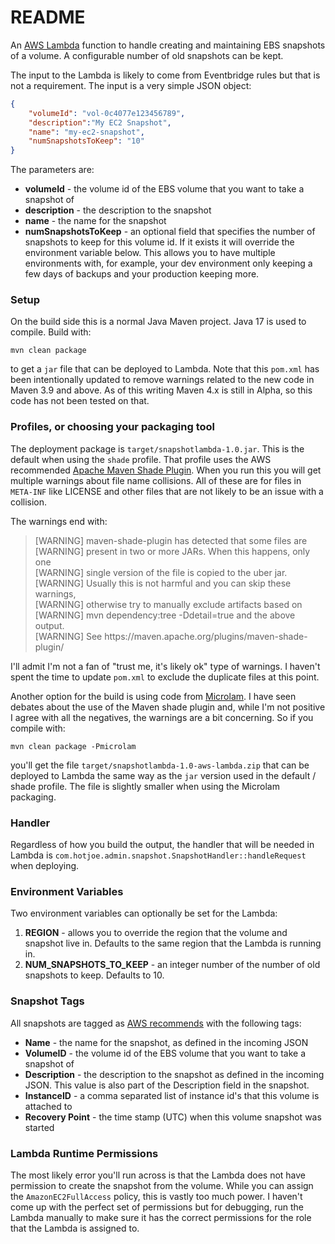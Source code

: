# README #

An [AWS Lambda](https://aws.amazon.com/lambda/) function to handle creating and maintaining EBS snapshots
of a volume.  A configurable number of old snapshots can be kept.

The input to the Lambda is likely to come from Eventbridge rules but that is not a requirement.  The
input is a very simple JSON object:

```json
{
    "volumeId": "vol-0c4077e123456789",
    "description":"My EC2 Snapshot",
    "name": "my-ec2-snapshot",
    "numSnapshotsToKeep": "10"
}
```

The parameters are:
* **volumeId** - the volume id of the EBS volume that you want to take a snapshot of
* **description** - the description to the snapshot
* **name** - the name for the snapshot
* **numSnapshotsToKeep** - an optional field that specifies the number of snapshots to keep for this volume id.
If it exists it will override the environment variable below.  This allows you to have multiple environments with,
for example, your dev environment only keeping a few days of backups and your production keeping more.

### Setup ###

On the build side this is a normal Java Maven project.  Java 17 is used to compile.  Build with:

`mvn clean package`

to get a `jar` file that can be deployed to Lambda.  Note that this `pom.xml` has been intentionally updated to remove
warnings related to the new code in Maven 3.9 and above.  As of this writing Maven 4.x is still in Alpha, so this
code has not been tested on that.

### Profiles, or choosing your packaging tool ###
The deployment package is `target/snapshotlambda-1.0.jar`.  This is the default when using the `shade` profile.
That profile uses the AWS recommended [Apache Maven Shade Plugin](https://maven.apache.org/plugins/maven-shade-plugin/).
When you run this you will get multiple warnings about file name collisions.  All of these are for files in `META-INF`
like LICENSE and other files that are not likely to be an issue with a collision.

The warnings end with:

<blockquote>
[WARNING] maven-shade-plugin has detected that some files are<br />
[WARNING] present in two or more JARs. When this happens, only one<br />
[WARNING] single version of the file is copied to the uber jar.<br />
[WARNING] Usually this is not harmful and you can skip these warnings,<br />
[WARNING] otherwise try to manually exclude artifacts based on<br />
[WARNING] mvn dependency:tree -Ddetail=true and the above output.<br />
[WARNING] See https://maven.apache.org/plugins/maven-shade-plugin/<br />
</blockquote>

I'll admit I'm not a fan of "trust me, it's likely ok" type of warnings.  I haven't spent the time to update
`pom.xml` to exclude the duplicate files at this point.

Another option for the build is using code from [Microlam](https://microlam.io/).  I have seen debates about the
use of the Maven shade plugin and, while I'm not positive I agree with all the negatives, the warnings are a bit
concerning.  So if you compile with:

`mvn clean package -Pmicrolam`

you'll get the file `target/snapshotlambda-1.0-aws-lambda.zip` that can be deployed to Lambda the same way as the
`jar` version used in the default / shade profile.  The file is slightly smaller when using the Microlam packaging.

### Handler ###
Regardless of how you build the output, the handler that will be needed in Lambda is
`com.hotjoe.admin.snapshot.SnapshotHandler::handleRequest` when deploying.

### Environment Variables ###
Two environment variables can optionally be set for the Lambda:

1) **REGION** - allows you to override the region that the volume and snapshot live in.  Defaults
                to the same region that the Lambda is running in.
2) **NUM_SNAPSHOTS_TO_KEEP** - an integer number of the number of old snapshots to keep.  Defaults to 10.

### Snapshot Tags ###
All snapshots are tagged as
[AWS recommends](https://docs.aws.amazon.com/prescriptive-guidance/latest/backup-recovery/ec2-backup.html#tagging) with
the following tags:
* **Name** - the name for the snapshot, as defined in the incoming JSON
* **VolumeID** - the volume id of the EBS volume that you want to take a snapshot of
* **Description** - the description to the snapshot as defined in the incoming JSON.  This value is also part of the
Description field in the snapshot.
* **InstanceID** - a comma separated list of instance id's that this volume is attached to
* **Recovery Point** - the time stamp (UTC) when this volume snapshot was started

### Lambda Runtime Permissions ###
The most likely error you'll run across is that the Lambda does not have permission to create the snapshot from the
volume.  While you can assign the `AmazonEC2FullAccess` policy, this is vastly too much power.  I haven't come up with
the perfect set of permissions but for debugging, run the Lambda manually to make sure it has the correct permissions 
for the role that the Lambda is assigned to.

